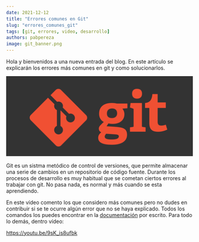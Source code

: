 ```yaml
---
date: 2021-12-12 
title: "Errores comunes en Git"
slug: "errores_comunes_git"
tags: [git, errores, video, desarrollo]
authors: pabpereza
image: git_banner.png
---
```


Hola y bienvenidos a una nueva entrada del blog. En este artículo se explicarán los errores más comunes en git y como solucionarlos.

![](git_banner.png)

Git es un sistma metódico de control de versiones, que permite almacenar una serie de cambios en un repositorio de código fuente. Durante los
procesos de desarrollo es muy habitual que se cometan ciertos errores al trabajar con git. No pasa nada, es normal y más cuando se esta aprendiendo.

En este vídeo comento los que considero más comunes pero no dudes en contribuir si se te ocurre algún error que no se haya explicado.
Todos los comandos los puedes encontrar en la [documentación](/docs/notas/git_errores_comunes) por escrito. Para todo lo demás, dentro vídeo:

https://youtu.be/9sK_is8ufbk 

